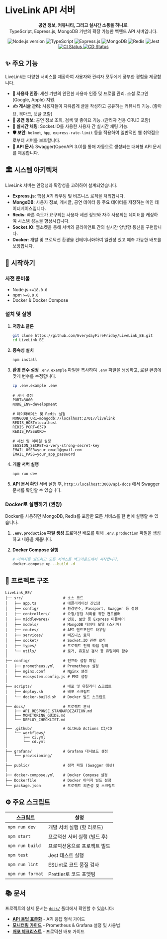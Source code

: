 # LiveLink API 서버

<p align="center">
  <strong>공연 정보, 커뮤니티, 그리고 실시간 소통을 하나로.</strong><br/>
  TypeScript, Express.js, MongoDB 기반의 확장 가능한 백엔드 API 서버입니다.
</p>

<p align="center">
  <img src="https://img.shields.io/badge/Node.js-18+-green.svg" alt="Node.js version">
  <img src="https://img.shields.io/badge/TypeScript-5.x-blue.svg" alt="TypeScript">
  <img src="https://img.shields.io/badge/Framework-Express.js-lightgrey.svg" alt="Express.js">
  <img src="https://img.shields.io/badge/Database-MongoDB-green.svg" alt="MongoDB">
  <img src="https://img.shields.io/badge/Cache-Redis-red.svg" alt="Redis">
  <img src="https://img.shields.io/badge/Test-Jest-yellow.svg" alt="Jest">
  <br/>
  <a href="https://github.com/EverydayFireFriday/LiveLink_BE/actions/workflows/ci.yml">
    <img src="https://github.com/EverydayFireFriday/LiveLink_BE/actions/workflows/ci.yml/badge.svg" alt="CI Status">
  </a>
  <a href="https://github.com/EverydayFireFriday/LiveLink_BE/actions/workflows/cd.yml">
    <img src="https://github.com/EverydayFireFriday/LiveLink_BE/actions/workflows/cd.yml/badge.svg" alt="CD Status">
  </a>
</p>

## ✨ 주요 기능

LiveLink는 다양한 서비스를 제공하여 사용자와 관리자 모두에게 풍부한 경험을 제공합니다.

- **🔐 사용자 인증**: 세션 기반의 안전한 사용자 인증 및 프로필 관리. 소셜 로그인(Google, Apple) 지원.
- **✍️ 게시글 관리**: 사용자들이 자유롭게 글을 작성하고 공유하는 커뮤니티 기능. (좋아요, 북마크, 댓글 포함)
- **🎤 공연 정보**: 공연 정보 조회, 검색 및 좋아요 기능. (관리자 전용 CRUD 포함)
- **💬 실시간 채팅**: Socket.IO를 사용한 사용자 간 실시간 채팅 기능.
- **🛡️ 보안**: `helmet`, `hpp`, `express-rate-limit` 등을 적용하여 일반적인 웹 취약점으로부터 서버를 보호합니다.
- **📄 API 문서**: Swagger(OpenAPI 3.0)를 통해 자동으로 생성되는 대화형 API 문서를 제공합니다.

## 🏛️ 시스템 아키텍처

LiveLink 서버는 안정성과 확장성을 고려하여 설계되었습니다.

- **Express.js**: 핵심 API 라우팅 및 비즈니스 로직을 처리합니다.
- **MongoDB**: 사용자 정보, 게시글, 공연 데이터 등 주요 데이터를 저장하는 메인 데이터베이스입니다.
- **Redis**: 빠른 속도가 요구되는 사용자 세션 정보와 자주 사용되는 데이터를 캐싱하여 시스템 성능을 향상시킵니다.
- **Socket.IO**: 웹소켓을 통해 서버와 클라이언트 간의 실시간 양방향 통신을 구현합니다.
- **Docker**: 개발 및 프로덕션 환경을 컨테이너화하여 일관성 있고 예측 가능한 배포를 보장합니다.

## 🚀 시작하기

### 사전 준비물

- Node.js `>=18.0.0`
- npm `>=8.0.0`
- Docker & Docker Compose

### 설치 및 실행

1.  **저장소 클론**
    ```bash
    git clone https://github.com/EverydayFireFriday/LiveLink_BE.git
    cd LiveLink_BE
    ```

2.  **종속성 설치**
    ```bash
    npm install
    ```

3.  **환경 변수 설정**
    `.env.example` 파일을 복사하여 `.env` 파일을 생성하고, 로컬 환경에 맞게 변수를 수정합니다.
    ```bash
    cp .env.example .env
    ```
    ```env
    # 서버 설정
    PORT=3000
    NODE_ENV=development

    # 데이터베이스 및 Redis 설정
    MONGODB_URI=mongodb://localhost:27017/livelink
    REDIS_HOST=localhost
    REDIS_PORT=6379
    REDIS_PASSWORD=

    # 세션 및 이메일 설정
    SESSION_SECRET=a-very-strong-secret-key
    EMAIL_USER=your_email@gmail.com
    EMAIL_PASS=your_app_password
    ```

4.  **개발 서버 실행**
    ```bash
    npm run dev
    ```

5.  **API 문서 확인**
    서버 실행 후, `http://localhost:3000/api-docs` 에서 Swagger 문서를 확인할 수 있습니다.

### Docker로 실행하기 (권장)

Docker를 사용하면 MongoDB, Redis를 포함한 모든 서비스를 한 번에 실행할 수 있습니다.

1.  **`.env.production` 파일 생성**
    프로덕션 배포를 위해 `.env.production` 파일을 생성하고 내용을 채웁니다.

2.  **Docker Compose 실행**
    ```bash
    # 이미지를 빌드하고 모든 서비스를 백그라운드에서 시작합니다.
    docker-compose up --build -d
    ```

## 📂 프로젝트 구조

```
LiveLink_BE/
├── src/                  # 소스 코드
│   ├── app.ts            # 애플리케이션 진입점
│   ├── config/           # 환경변수, Passport, Swagger 등 설정
│   ├── controllers/      # 요청/응답 처리를 위한 컨트롤러
│   ├── middlewares/      # 인증, 보안 등 Express 미들웨어
│   ├── models/           # MongoDB 데이터 모델 (스키마)
│   ├── routes/           # API 엔드포인트 라우팅
│   ├── services/         # 비즈니스 로직
│   ├── socket/           # Socket.IO 관련 로직
│   ├── types/            # 프로젝트 전역 타입 정의
│   └── utils/            # 로거, 유효성 검사 등 유틸리티 함수
│
├── config/               # 인프라 설정 파일
│   ├── prometheus.yml    # Prometheus 설정
│   ├── nginx.conf        # Nginx 설정
│   └── ecosystem.config.js # PM2 설정
│
├── scripts/              # 배포 및 유틸리티 스크립트
│   ├── deploy.sh         # 배포 스크립트
│   └── docker-build.sh   # Docker 빌드 스크립트
│
├── docs/                 # 프로젝트 문서
│   ├── API_RESPONSE_STANDARDIZATION.md
│   ├── MONITORING_GUIDE.md
│   └── DEPLOY_CHECKLIST.md
│
├── .github/              # GitHub Actions CI/CD
│   └── workflows/
│       ├── ci.yml
│       └── cd.yml
│
├── grafana/              # Grafana 대시보드 설정
│   └── provisioning/
│
├── public/               # 정적 파일 (Swagger 에셋)
│
├── docker-compose.yml    # Docker Compose 설정
├── Dockerfile            # Docker 이미지 빌드 설정
└── package.json          # 프로젝트 의존성 및 스크립트
```

## ⚙️ 주요 스크립트

| 스크립트 | 설명 |
|---|---|
| `npm run dev` | 개발 서버 실행 (핫 리로드) |
| `npm start` | 프로덕션 서버 실행 (빌드 후) |
| `npm run build` | 프로덕션용으로 프로젝트 빌드 |
| `npm test` | Jest 테스트 실행 |
| `npm run lint` | ESLint로 코드 품질 검사 |
| `npm run format` | Prettier로 코드 포맷팅 |

## 📚 문서

프로젝트의 상세 문서는 [`docs/`](./docs) 폴더에서 확인할 수 있습니다:

- **[API 응답 표준화](./docs/API_RESPONSE_STANDARDIZATION.md)** - API 응답 형식 가이드
- **[모니터링 가이드](./docs/MONITORING_GUIDE.md)** - Prometheus & Grafana 설정 및 사용법
- **[배포 체크리스트](./docs/DEPLOY_CHECKLIST.md)** - 프로덕션 배포 가이드
